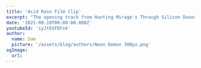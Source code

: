 ```yaml
---
title: 'Acid Rain Film Clip'
excerpt: "The opening track from Hunting Mirage's Through Silicon Dunes - Acid Rain"
date: '2021-09-19T00:00:00.000Z'
youtubeId: 'iyJtEGFDFsk'
author:
  name: Sam
  picture: '/assets/blog/authors/Neon Demon 300px.png'
ogImage:
  url: 
---
```

